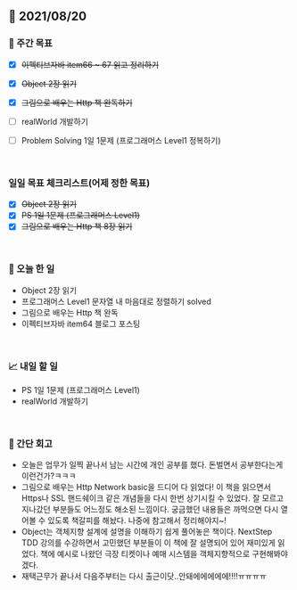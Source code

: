 ## 📅 2021/08/20


### 👏 주간 목표
- [x] ~~이펙티브자바 item66 ~ 67 읽고 정리하기~~
- [x] ~~Object 2장 읽기~~
- [x] ~~그림으로 배우는 Http 책 완독하기~~
- [ ] realWorld 개발하기
- [ ] Problem Solving 1일 1문제 (프로그래머스 Level1 정복하기)


<br/>

### 일일 목표 체크리스트(어제 정한 목표)

- [x] ~~Object 2장 읽기~~
- [x] ~~PS 1일 1문제 (프로그래머스 Level1)~~
- [x] ~~그림으로 배우는 Http 책 8장 읽기~~

<br/>

### 💯 오늘 한 일

- Object 2장 읽기
- 프로그래머스 Level1 문자열 내 마음대로 정렬하기 solved
- 그림으로 배우는 Http 책 완독
- 이펙티브자바 item64 블로그 포스팅
  
<br/>

### 📈 내일 할 일

- PS 1일 1문제 (프로그래머스 Level1)
- realWorld 개발하기

<br/>

### 🤔 간단 회고

- 오늘은 업무가 일찍 끝나서 남는 시간에 개인 공부를 했다. 돈벌면서 공부한다는게 이런건가?ㅋㅋㅋ
- 그림으로 배우는 Http Network basic을 드디어 다 읽었다! 이 책을 읽으면서 Https나 SSL 핸드쉐이크 같은 개념들을 다시 한번 상기시킬 수 있었다.
  잘 모르고 지나갔던 부분들도 어느정도 해소된 느낌이다. 궁금했던 내용들은 까먹으면 다시 열어볼 수 있도록 책갈피를 해놨다. 나중에 참고해서 정리해야지~!
- Object는 객체지향 설계에 설명을 이해하기 쉽게 풀어놓은 책이다. NextStep TDD 강의를 수강하면서 고민했던 부분들이 이 책에 잘 설명되어 있어 재미있게 읽었다.
  책에 예시로 나왔던 극장 티켓이나 예매 시스템을 객체지향적으로 구현해봐야겠다.
- 재택근무가 끝나서 다음주부터는 다시 출근이닷..안돼에에에에에!!!!ㅠㅠㅠㅠ 


